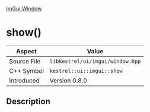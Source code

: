 [ImGui.Window](index)
# show()
| Aspect | Value |
| --- | --- |
| Source File | `libKestrel/ui/imgui/window.hpp` |
| C++ Symbol | `kestrel::ui::imgui::show` |
| Introduced | Version 0.8.0 |
## Description

